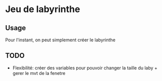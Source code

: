 # Jeu de labyrinthe

## Usage

Pour l'instant, on peut simplement créer le labyrinthe

## TODO

- Flexibilité: créer des variables pour pouvoir changer la taille du laby + gerer le mvt de la fenetre